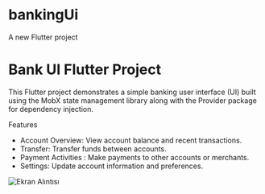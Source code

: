 # bankingUi

A new Flutter project

# Bank UI Flutter Project
This Flutter project demonstrates a simple banking user interface (UI) built using the MobX state management library along with the Provider package for dependency injection.

Features
- Account Overview: View account balance and recent transactions.
- Transfer: Transfer funds between accounts.
- Payment Activities : Make payments to other accounts or merchants.
- Settings: Update account information and preferences.



![Ekran Alıntısı](https://github.com/Emiryungul/bankUi_Dart/assets/139579385/97f0d4e9-429a-4c72-bd65-c994dde14cdc)
